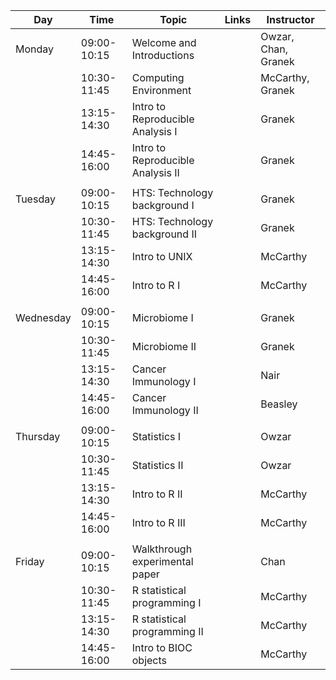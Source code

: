 | Day       |        Time | Topic                             | Links | Instructor          |
|-----------|-------------|-----------------------------------|-------|---------------------|
| Monday    | 09:00-10:15 | Welcome and Introductions         |       | Owzar, Chan, Granek |
|           | 10:30-11:45 | Computing Environment             |       | McCarthy, Granek    |
|           | 13:15-14:30 | Intro to Reproducible Analysis I  |       | Granek              |
|           | 14:45-16:00 | Intro to Reproducible Analysis II |       | Granek              |
|           |             |                                   |       |                     |
| Tuesday   | 09:00-10:15 | HTS: Technology background I      |       | Granek              |
|           | 10:30-11:45 | HTS: Technology background II     |       | Granek              |
|           | 13:15-14:30 | Intro to UNIX                     |       | McCarthy            |
|           | 14:45-16:00 | Intro to R I                      |       | McCarthy            |
|           |             |                                   |       |                     |
| Wednesday | 09:00-10:15 | Microbiome I                      |       | Granek              |
|           | 10:30-11:45 | Microbiome II                     |       | Granek              |
|           | 13:15-14:30 | Cancer Immunology I               |       | Nair                |
|           | 14:45-16:00 | Cancer Immunology II              |       | Beasley             |
|           |             |                                   |       |                     |
| Thursday  | 09:00-10:15 | Statistics I                      |       | Owzar               |
|           | 10:30-11:45 | Statistics II                     |       | Owzar               |
|           | 13:15-14:30 | Intro to R II                     |       | McCarthy            |
|           | 14:45-16:00 | Intro to R III                    |       | McCarthy            |
|           |             |                                   |       |                     |
| Friday    | 09:00-10:15 | Walkthrough experimental paper    |       | Chan                |
|           | 10:30-11:45 | R statistical programming I       |       | McCarthy            |
|           | 13:15-14:30 | R statistical programming II      |       | McCarthy            |
|           | 14:45-16:00 | Intro to BIOC objects             |       | McCarthy            |
